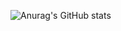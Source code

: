 ![Anurag's GitHub stats](https://github-readme-stats.vercel.app/api?username=aalperozmen&&show_icons=true&thema=gradient)
